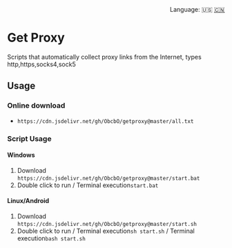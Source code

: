 <div align="right">
  Language:
  🇺🇸
  <a title="Chinese" href="/README_EN.md">🇨🇳</a>
</div>

# Get Proxy

Scripts that automatically collect proxy links from the Internet, types http,https,socks4,sock5

## Usage

### Online download

- `https://cdn.jsdelivr.net/gh/ObcbO/getproxy@master/all.txt`

### Script Usage

#### Windows

1. Download `https://cdn.jsdelivr.net/gh/ObcbO/getproxy@master/start.bat`
2. Double click to run / Terminal execution`start.bat`
   
#### Linux/Android

1. Download `https://cdn.jsdelivr.net/gh/ObcbO/getproxy@master/start.sh`
2. Double click to run / Terminal execution`sh start.sh` / Terminal execution`bash start.sh`